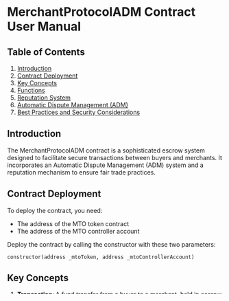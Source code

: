 # MerchantProtocolADM Contract User Manual

## Table of Contents
1. [Introduction](#introduction)
2. [Contract Deployment](#contract-deployment)
3. [Key Concepts](#key-concepts)
4. [Functions](#functions)
5. [Reputation System](#reputation-system)
6. [Automatic Dispute Management (ADM)](#automatic-dispute-management-adm)
7. [Best Practices and Security Considerations](#best-practices-and-security-considerations)

## Introduction

The MerchantProtocolADM contract is a sophisticated escrow system designed to facilitate secure transactions between buyers and merchants. It incorporates an Automatic Dispute Management (ADM) system and a reputation mechanism to ensure fair trade practices.

## Contract Deployment

To deploy the contract, you need:
- The address of the MTO token contract
- The address of the MTO controller account

Deploy the contract by calling the constructor with these two parameters:

```solidity
constructor(address _mtoToken, address _mtoControllerAccount)
```

## Key Concepts

1. **Transaction**: A fund transfer from a buyer to a merchant, held in escrow.
2. **Protection**: Additional security for a transaction, activated by paying a fee in MTO tokens.
3. **Escrow Period**: The time (5 days) during which funds are held before being released to the merchant.
4. **Reputation**: A score calculated for each merchant based on their transaction history.
5. **Dispute**: A claim raised by a buyer against a transaction during the escrow period.

## Functions

### For Buyers

1. `sendFunds(address merchant, address tokenContract, uint256 amount) -> bytes32`
   - Initiates a transaction, returning a unique transaction ID.

2. `addProtection(bytes32 txId)`
   - Adds protection to a transaction by paying the protection fee in MTO tokens.

3. `dispute(bytes32 txId)`
   - Raises a dispute for a protected transaction during the escrow period.

### For Merchants

1. `withdraw(bytes32 txId)`
   - Withdraws funds from a successful transaction after the escrow period.

### For Anyone

1. `checkTxStatus(bytes32 txId) -> TxStatus`
   - Checks the status of a transaction.

2. `calculateReputation(address merchant) -> (uint256 reputation, bool isValid)`
   - Calculates the reputation of a merchant.

### For MTO Controller

1. `withdrawMTO()`
   - Withdraws accumulated MTO tokens from the contract.

## Reputation System

The reputation system considers:
- Total transaction volume
- Successful transactions
- Disputed transactions
- Chargebacked transactions
- Account age
- Time decay (older transactions have less impact)

A minimum of 10 transactions is required for a valid reputation.

## Automatic Dispute Management (ADM)

When a dispute is raised:
1. The contract checks the merchant's reputation.
2. If the reputation is invalid or below the threshold, the transaction is automatically chargebacked.
3. If the reputation is valid and above the threshold, the transaction proceeds in favor of the merchant.

## Best Practices and Security Considerations

1. Always verify transaction IDs and statuses before taking actions.
2. Buyers should add protection to important transactions.
3. Merchants should maintain a good reputation by resolving disputes fairly.
4. The contract owner should be a secure, potentially multi-sig wallet.
5. Regularly monitor and audit the contract's behavior and accumulated funds.

Remember, blockchain transactions are irreversible. Always double-check inputs and understand the consequences of each action before executing it.
